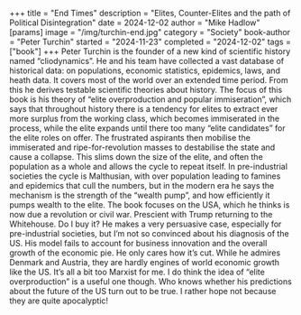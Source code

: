 +++
title = "End Times"
description = "Elites, Counter-Elites and the path of Political Disintegration"
date = 2024-12-02
author = "Mike Hadlow"
[params]
    image = "/img/turchin-end.jpg"
    category = "Society"
    book-author = "Peter Turchin"
    started = "2024-11-23"
    completed = "2024-12-02"
    tags = ["book"]
+++
Peter Turchin is the founder of a new kind of scientific history named “cliodynamics”. He and his team have collected a vast database of historical data: on populations, economic statistics, epidemics, laws, and heath data. It covers most of the world over an extended time period. From this he derives testable scientific theories about history. The focus of this book is his theory of “elite overproduction and popular immiseration”, which says that throughout history there is a tendency for elites to extract ever more surplus from the working class, which becomes immiserated in the process, while the elite expands until there too many “elite candidates” for the elite roles on offer. The frustrated aspirants then mobilise the immiserated and ripe-for-revolution masses to destabilise the state and cause a collapse. This slims down the size of the elite, and often the population as a whole and allows the cycle to repeat itself. In pre-industrial societies the cycle is Malthusian, with over population leading to famines and epidemics that cull the numbers, but in the modern era he says the mechanism is the strength of the “wealth pump”, and how efficiently it pumps wealth to the elite. The book focuses on the USA, which he thinks is now due a revolution or civil war. Prescient with Trump returning to the Whitehouse. Do I buy it? He makes a very persuasive case, especially for pre-industrial societies, but I’m not so convinced about his diagnosis of the US. His model fails to account for business innovation and the overall growth of the economic pie. He only cares how it’s cut. While he admires Denmark and Austria, they are hardly engines of world economic growth like the US. It’s all a bit too Marxist for me. I do think the idea of “elite overproduction” is a useful one though. Who knows whether his predictions about the future of the US turn out to be true. I rather hope not because they are quite apocalyptic!
